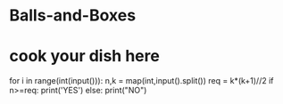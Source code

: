 # Balls-and-Boxes
# cook your dish here
for i in range(int(input())):
    n,k = map(int,input().split())
    req = k*(k+1)//2
    if n>=req:
        print('YES')
    else:
        print("NO")
